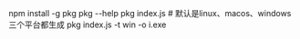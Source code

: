 npm install -g pkg
pkg --help
pkg index.js # 默认是linux、macos、windows三个平台都生成
pkg index.js -t win -o i.exe
